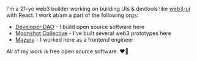 I'm a 21-yo web3 builder working on building UIs & devtools like [web3-ui](https://github.com/developer-dao/web3-ui) with React. I work at/am a part of the following orgs:

- [Developer DAO](https://github.com/developer-dao) - I build open source software here
- [Moonshot Collective](https://github.com/moonshotcollective) - I've built several web3 prototypes here
- [Mazury](https://github.com/mazurylabs) - I worked here as a frontend engineer

All of my work is free open source software. ❤️‍🔥
